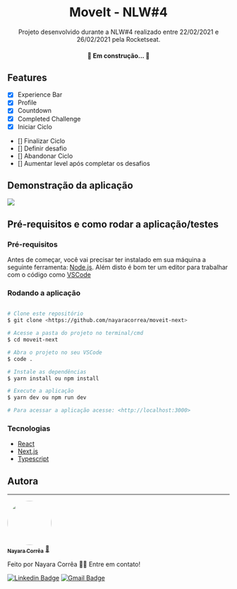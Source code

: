 <h1 align="center">  MoveIt - NLW#4 </h1>

<p align="center">
	Projeto desenvolvido durante a NLW#4 realizado entre 22/02/2021 e 26/02/2021 pela Rocketseat.
</p>

<h4 align="center"> 
	🚧 Em construção...  🚧
</h4>


## Features

- [x] Experience Bar
- [x] Profile
- [x] Countdown
- [x] Completed Challenge
- [x] Iniciar Ciclo
- [] Finalizar Ciclo
- [] Definir desafio
- [] Abandonar Ciclo
- [] Aumentar level após completar os desafios


## Demonstração da aplicação

<img src="https://media.giphy.com/media/yEYVJdxWaaqVmkMxjt/giphy.gif"  />


## Pré-requisitos e como rodar a aplicação/testes

### Pré-requisitos

Antes de começar, você vai precisar ter instalado em sua máquina a seguinte ferramenta:
[Node.js](https://nodejs.org/en/). 
Além disto é bom ter um editor para trabalhar com o código como [VSCode](https://code.visualstudio.com/)

### Rodando a aplicação

```bash

# Clone este repositório
$ git clone <https://github.com/nayaracorrea/moveit-next>

# Acesse a pasta do projeto no terminal/cmd
$ cd moveit-next

# Abra o projeto no seu VSCode
$ code .

# Instale as dependências
$ yarn install ou npm install

# Execute a aplicação
$ yarn dev ou npm run dev

# Para acessar a aplicação acesse: <http://localhost:3000>

```

### Tecnologias

- [React](https://pt-br.reactjs.org/)
- [Next.js](https://nextjs.org/)
- [Typescript](https://www.typescriptlang.org/)


## Autora
---


<a href="https://app.rocketseat.com.br/me/nayaraflorentino-1602180404901">
 <img style="border-radius: 50%;" src="https://avatars.githubusercontent.com/u/43212442?s=400&u=6330cdf68f31859541a3805c6e2fa3bf59f90f82&v=4" width="100px;" alt=""/>
 <br />
 <sub><b>Nayara Corrêa</b></sub></a> <a href="https://app.rocketseat.com.br/me/nayaraflorentino-1602180404901" title="Rocketseat">🚀
 </a>


Feito por Nayara Corrêa 👋🏽 Entre em contato!

[![Linkedin Badge](https://img.shields.io/badge/-Nayara-blue?style=flat-square&logo=Linkedin&logoColor=white&link=https://www.linkedin.com/in/nayara-corr%C3%AAa-03bb91149/)](https://www.linkedin.com/in/nayara-corr%C3%AAa-03bb91149/) 
[![Gmail Badge](https://img.shields.io/badge/-nayara.florentino@gmail.com-c14438?style=flat-square&logo=Gmail&logoColor=white&link=mailto:nayara.florentino@gmail.com)](mailto:nayara.florentino@gmail.com)